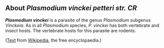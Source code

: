 About *Plasmodium vinckei petteri str. CR* 
------------------------------------------



***Plasmodium vinckei*** is a parasite of the genus *Plasmodium*
subgenus *Vinckeia*. As in all *Plasmodium* species, *P. vinckei* has
both vertebrate and insect hosts. The vertebrate hosts for this parasite
are rodents.

([Text](http://en.wikipedia.org/wiki/Plasmodium_vinckei) from
[Wikipedia](http://en.wikipedia.org/), the free encyclopaedia.)
